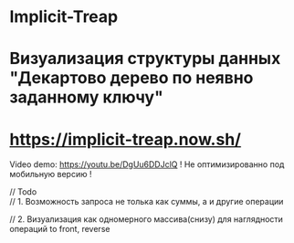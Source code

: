 # Implicit-Treap
# Визуализация структуры данных "Декартово дерево по неявно заданному ключу"
# https://implicit-treap.now.sh/
Video demo: https://youtu.be/DgUu6DDJclQ
! Не оптимизированно под мобильную версию !

// Todo                                                                                                                                    
// 1. Возможность запроса не толька как суммы, а и другие операции

// 2. Визуализация как одномерного массива(снизу) для наглядности операций to front, reverse
